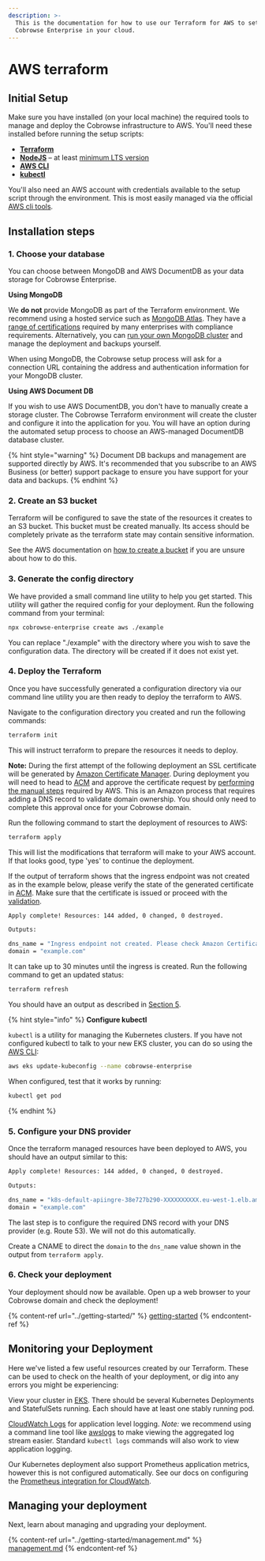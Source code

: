 ```yaml
---
description: >-
  This is the documentation for how to use our Terraform for AWS to set up
  Cobrowse Enterprise in your cloud.
---
```


# AWS terraform

## Initial Setup

Make sure you have installed (on your local machine) the required tools to manage and deploy the Cobrowse infrastructure to AWS. You'll need these installed before running the setup scripts:

* [**Terraform**](https://www.terraform.io/)
* [**NodeJS**](https://nodejs.org/en/) – at least [minimum LTS version](https://nodejs.org/en/about/releases/)
* [**AWS CLI**](https://aws.amazon.com/cli/)
* [**kubectl**](https://kubernetes.io/docs/tasks/tools/)

You'll also need an AWS account with credentials available to the setup script through the environment. This is most easily managed via the official [AWS cli tools](https://aws.amazon.com/cli/).

## Installation steps

### 1. Choose your database

You can choose between MongoDB and AWS DocumentDB as your data storage for Cobrowse Enterprise.

**Using MongoDB**

We **do not** provide MongoDB as part of the Terraform environment. We recommend using a hosted service such as [MongoDB Atlas](https://docs.atlas.mongodb.com/getting-started/). They have a [range of certifications](https://www.mongodb.com/cloud/trust) required by many enterprises with compliance requirements. Alternatively, you can [run your own MongoDB cluster](https://docs.mongodb.com/manual/administration/install-community/) and manage the deployment and backups yourself.

When using MongoDB, the Cobrowse setup process will ask for a connection URL containing the address and authentication information for your MongoDB cluster.

**Using AWS Document DB**

If you wish to use AWS DocumentDB, you don't have to manually create a storage cluster. The Cobrowse Terraform environment will create the cluster and configure it into the application for you. You will have an option during the automated setup process to choose an AWS-managed DocumentDB database cluster.

{% hint style="warning" %}
Document DB backups and management are supported directly by AWS. It's recommended that you subscribe to an AWS Business (or better) support package to ensure you have support for your data and backups.
{% endhint %}

### 2. Create an S3 bucket

Terraform will be configured to save the state of the resources it creates to an S3 bucket. This bucket must be created manually. Its access should be completely private as the terraform state may contain sensitive information.

See the AWS documentation on [how to create a bucket](https://docs.aws.amazon.com/AmazonS3/latest/user-guide/create-bucket.html) if you are unsure about how to do this.

### 3. Generate the config directory

We have provided a small command line utility to help you get started. This utility will gather the required config for your deployment. Run the following command from your terminal:

```bash
npx cobrowse-enterprise create aws ./example
```

You can replace "./example" with the directory where you wish to save the configuration data. The directory will be created if it does not exist yet.

### 4. Deploy the Terraform

Once you have successfully generated a configuration directory via our command line utility you are then ready to deploy the terraform to AWS.

Navigate to the configuration directory you created and run the following commands:

```bash
terraform init
```

This will instruct terraform to prepare the resources it needs to deploy.

**Note:** During the first attempt of the following deployment an SSL certificate will be generated by [Amazon Certificate Manager](https://console.aws.amazon.com/acm/home). During deployment you will need to head to [ACM](https://console.aws.amazon.com/acm/home) and approve the certificate request by [performing the manual steps](https://docs.aws.amazon.com/acm/latest/userguide/domain-ownership-validation.html) required by AWS. This is an Amazon process that requires adding a DNS record to validate domain ownership. You should only need to complete this approval once for your Cobrowse domain.

Run the following command to start the deployment of resources to AWS:

```bash
terraform apply
```

This will list the modifications that terraform will make to your AWS account. If that looks good, type 'yes' to continue the deployment.

If the output of terraform shows that the ingress endpoint was not created as in the example below, please verify the state of the generated certificate in [ACM](https://console.aws.amazon.com/acm/home). Make sure that the certificate is issued or proceed with the [validation](https://docs.aws.amazon.com/acm/latest/userguide/domain-ownership-validation.html).

```bash
Apply complete! Resources: 144 added, 0 changed, 0 destroyed.

Outputs:

dns_name = "Ingress endpoint not created. Please check Amazon Certificate Manager."
domain = "example.com"
```

It can take up to 30 minutes until the ingress is created. Run the following command to get an updated status:

```bash
terraform refresh
```

You should have an output as described in [Section 5](./###-5.-Configure-your-DNS-provider).

{% hint style="info" %}
**Configure kubectl**

`kubectl` is a utility for managing the Kubernetes clusters. If you have not configured kubectl to talk to your new EKS cluster, you can do so using the [AWS CLI](https://aws.amazon.com/cli/):

```bash
aws eks update-kubeconfig --name cobrowse-enterprise
```

When configured, test that it works by running:

```bash
kubectl get pod
```
{% endhint %}

### 5. Configure your DNS provider

Once the terraform managed resources have been deployed to AWS, you should have an output similar to this:

```bash
Apply complete! Resources: 144 added, 0 changed, 0 destroyed.

Outputs:

dns_name = "k8s-default-apiingre-38e727b290-XXXXXXXXXX.eu-west-1.elb.amazonaws.com"
domain = "example.com"
```

The last step is to configure the required DNS record with your DNS provider (e.g. Route 53). We will not do this automatically.

Create a CNAME to direct the `domain` to the `dns_name` value shown in the output from `terraform apply`.

### 6. Check your deployment

Your deployment should now be available. Open up a web browser to your Cobrowse domain and check the deployment!

{% content-ref url="../getting-started/" %}
[getting-started](../getting-started/)
{% endcontent-ref %}

## Monitoring your Deployment

Here we've listed a few useful resources created by our Terraform. These can be used to check on the health of your deployment, or dig into any errors you might be experiencing:

View your cluster in [EKS](https://console.aws.amazon.com/eks/home). There should be several Kubernetes Deployments and StatefulSets running. Each should have at least one stably running pod.

[CloudWatch Logs](https://console.aws.amazon.com/cloudwatch/home#logStream:group=cobrowse-enterprise) for application level logging. _Note:_ we recommend using a command line tool like [awslogs](https://github.com/jorgebastida/awslogs) to make viewing the aggregated log stream easier. Standard `kubectl logs` commands will also work to view application logging.

Our Kubernetes deployment also support Prometheus application metrics, however this is not configured automatically. See our docs on configuring the [Prometheus integration for CloudWatch](amazon-web-services.md).

## Managing your deployment

Next, learn about managing and upgrading your deployment.

{% content-ref url="../getting-started/management.md" %}
[management.md](../getting-started/management.md)
{% endcontent-ref %}
